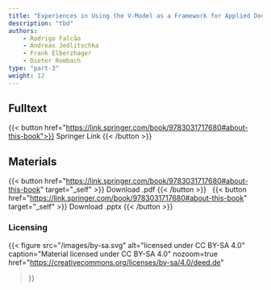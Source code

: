 ```yaml
---
title: "Experiences in Using the V-Model as a Framework for Applied Doctoral Research"
description: "tbd"
authors:
    - Rodrigo Falcão
    - Andreas Jedlitschka
    - Frank Elberzhager
    - Dieter Rombach
type: "part-3"
weight: 12
---
```


## Fulltext

{{< button href="https://link.springer.com/book/9783031717680#about-this-book">}}
Springer Link
{{< /button >}}

## Materials

{{< button href="https://link.springer.com/book/9783031717680#about-this-book" target="_self" >}}
Download .pdf
{{< /button >}}
&nbsp;
{{< button href="https://link.springer.com/book/9783031717680#about-this-book" target="_self" >}}
Download .pptx
{{< /button >}}

### Licensing

{{< figure
    src="/images/by-sa.svg"
    alt="licensed under CC BY-SA 4.0"
    caption="Material licensed under CC BY-SA 4.0"
    nozoom=true
    href="https://creativecommons.org/licenses/by-sa/4.0/deed.de"
>}}
